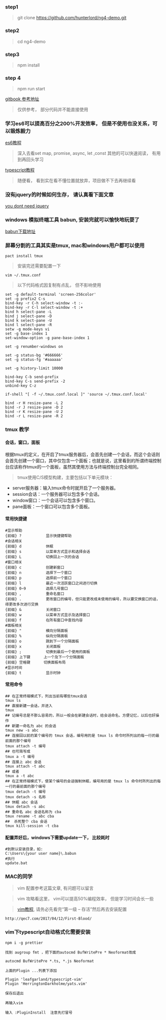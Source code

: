 ### step1

> git clone https://github.com/hunterlord/ng4-demo.git


### step2 

> cd ng4-demo

### step3

> npm install

### step 4

> npm run start


[gitbook 参考地址](https://hunterlord.gitbooks.io/angular/content/chuang-jian-lu-you.html) 

> 仅供参考， 部分代码并不能直接使用

### 学习es6可以提高百分之200%开发效率， 但是不使用也没关系，可以锻炼毅力

[es6教程](http://es6.ruanyifeng.com/#docs/reference)

> 深入去看set map, promise, async, let ,const 其他的可以快速阅读， 有用到再回头学习

[typescript教程](https://www.gitbook.com/book/zhongsp/typescript-handbook/details)

> 随便看， 看到实在看不懂位置就放弃，项目做不下去再继续看

### 没有jquery的时候如何生存， 请认真看下面文章

[you dont need jquery](https://github.com/oneuijs/You-Dont-Need-jQuery/blob/master/README.zh-CN.md)

### windows 模拟终端工具 babun, 安装完就可以愉快地玩耍了

[babun下载地址](http://babun.github.io/) 

### 屏幕分割的工具其实是tmux, mac和windows用户都可以使用

```
pact install tmux
```

> 安装完还需要配置一下

```
vim ~/.tmux.conf
```
> 以下代码格式因复制有点乱， 但不影响使用

```
set -g default-terminal 'screen-256color'                                 
set -g prefix2 C-s                                                                                                                                         
bind-key -r C-h select-window -t :-                                                                                                                          
bind-key -r C-l select-window -t :+                                                                                                                          
bind h select-pane -L                                                                                                                                        
bind j select-pane -D                                                                                                                                        
bind k select-pane -U                                                                                                                                        
bind l select-pane -R                                                                                                                                        
setw -g mode-keys vi                                                                                                                                         
set -g base-index 1                                                                                                                                          
set-window-option -g pane-base-index 1                                                                                                                       
                                                                                                                                                             
set -g renumber-windows on                                                                                                                                   
                                                                                                                                                             
set -g status-bg '#666666'                                                                                                                                   
set -g status-fg '#aaaaaa'                                                                                                                                   
                                                                                                                                                             
set -g history-limit 10000                                                                                                                                   
                                                                                                                                                             
bind-key C-b send-prefix                                                                                                                                     
bind-key C-s send-prefix -2                                                                                                                                  
unbind-key C-z                                                                                                                                               
                                                                                                                                                             
if-shell "[ -f ~/.tmux.conf.local ]" 'source ~/.tmux.conf.local'                                                                                             
                                                                                                                     
bind -r H resize-pane -L 2                                                                                        
bind -r J resize-pane -D 2                                                                                        
bind -r K resize-pane -U 2                                                                                        
bind -r L resize-pane -R 2
```


### tmux 教学

#### 会话，窗口，面板
根据tmux的定义，在开启了tmux服务器后，会首先创建一个会话，而这个会话则会首先创建一个窗口，其中仅包含一个面板；也就是说，这里看到的所谓终端控制台应该称作tmux的一个面板，虽然其使用方法与终端控制台完全相同。

> tmux使用C/S模型构建，主要包括以下单元模块：

* server服务器：输入tmux命令时就开启了一个服务器。
* session会话：一个服务器可以包含多个会话。
* window窗口：一个会话可以包含多个窗口。
* pane面板：一个窗口可以包含多个面板。

#### 常用快捷键

```
#显示帮助
{前缀} ?           显示快捷键帮助
#会话相关
{前缀} d           休眠
{前缀} s           以菜单方式显示和选择会话
{前缀} L           切换回上一次的会话
#窗口相关
{前缀} c           创建新窗口
{前缀} n           选择下一个窗口
{前缀} p           选择前一个窗口
{前缀} l           最近一次活跃窗口之间进行切换
{前缀} 0~9         选择几号窗口
{前缀} ,           重命名窗口
{前缀} .           更改窗口的编号，但只能更改成未使用的编号，所以要交换窗口的话，得更改多次进行交换
{前缀} &           关闭窗口
{前缀} w           以菜单方式显示及选择窗口
{前缀} f           在所有窗口中查找内容
#面板相关
{前缀} "           模向分隔面板
{前缀} %           纵向分隔面板
{前缀} o           跳到下一个分隔面板
{前缀} x           关闭面板
{前缀} ;           切换到最后一个使用的面板
{前缀} 上下键      上一个及下一个分隔面板
{前缀} 空格键      切换面板布局
#显示时间
{前缀} t           显示时钟
```

#### 常用命令

```
## 在正常终端模式下，列出当前有哪些tmux会话
tmux ls
## 直接新建一会话，并进入
tmux
## 记编号总是不那么容易的，所以一般会在新建会话时，给会话命名，方便记忆，以后也好操作
## 新建一命名为 abc 的会话
tmux new -s abc
## 连接回以前的某个编号的 tmux 会话，编号用的是 tmux ls 命令时所列出的每一行的最前面的那个编号
tmux attach -t 编号
## 也可简写成
tmux a -t 编号
## 连接上 abc 会话
tmux attach -t abc
## 或者
tmux a -t abc
## 在正常终端模式下，使某个编号的会话强制休眠，编号用的是 tmux ls 命令时所列出的每一行的最前面的那个编号
tmux detach -t 编号
tmux detach -s 名称
## 休眠 abc 会话
tmux detach -s abc
## 重命名 abc 会话名称为 cba
tmux rename -t abc cba
##  杀死整个 cba 会话
tmux kill-session -t cba
```

#### 配置弄好后，windows下需要update一下， 比较耗时

```
#到默认安装目录，如:
C:\Users\{your user name}\.babun
#执行
update.bat
```

### MAC的同学

> vim 配置参考这篇文章, 有问题可以留言

> vim 攻略看这里， vim可以提高50%编程效率， 但是学习时间会长一些

> [vim教程](http://coolshell.cn/articles/5426.html), 请务必先看完“第一级 – 存活”然后再去安装配置

```
http://qec7.com/2017/04/12/First-Blood/
```

### vim下typescript自动格式化需要安装

```
npm i -g prettier

找到 augroup fmt ，把下面的autocmd BufWritePre * Neoformat改成

autocmd BufWritePre *.ts, *.js Neoformat

上面的Plugin ...列表下添加

Plugin 'leafgarland/typescript-vim'
Plugin 'HerringtonDarkholme/yats.vim'

保存后退出

再输入vim

输入 :PluginInstall  注意先打冒号
```





